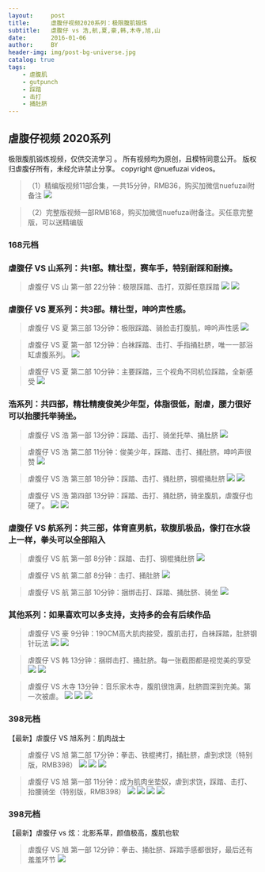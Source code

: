 ```yaml
---
layout:     post
title:      虐腹仔视频2020系列：极限腹肌锻炼
subtitle:   虐腹仔 vs 浩,航,夏,豪,韩,木寺,旭,山
date:       2016-01-06
author:     BY
header-img: img/post-bg-universe.jpg
catalog: true
tags:
    - 虐腹肌
    - gutpunch
    - 踩踏
    - 击打
    - 捅肚脐
---
```


## 虐腹仔视频 2020系列
极限腹肌锻炼视频，仅供交流学习 。
所有视频均为原创，且模特同意公开。
版权归虐腹仔所有，未经允许禁止分享。
copyright @nuefuzai videos。

>（1）精编版视频11部合集，一共15分钟，RMB36，购买加微信nuefuzai附备注
![](https://img.vim-cn.com/9e/aacff75612d8f0c4ce76c9c84fe7ac16ee61bf.jpg)

>（2）完整版视频一部RMB168，购买加微信nuefuzai附备注。买任意完整版，可以送精编版


### 168元档
### 虐腹仔 VS 山系列：共1部。精壮型，赛车手，特别耐踩和耐揍。
> 虐腹仔 VS 山 第一部 22分钟：极限踩踏、击打，双脚任意踩踏
![](https://img.vim-cn.com/a1/7c6a625dbe5fc9085f694ad23be35186214758.jpg)
![](https://img.vim-cn.com/1a/778fe05a72fa3beef104e88a17a0a6872ba0ea.jpg)

### 虐腹仔 VS 夏系列：共3部。精壮型，呻吟声性感。
> 虐腹仔 VS 夏 第三部 13分钟：极限踩踏、骑脸击打腹肌，呻吟声性感
![](https://img.vim-cn.com/1f/3b1b564bde37d46beb3fa3186c9dbffd8913c6.jpg)

>虐腹仔 VS 夏 第一部 12分钟：白袜踩踏、击打、手指捅肚脐，唯一一部浴缸虐腹系列。
![](https://img.vim-cn.com/de/7307c71603773772705c04c3dff74666e0afd8.gif)

>虐腹仔 VS 夏 第二部 10分钟：主要踩踏，三个视角不同机位踩踏，全新感受
![](https://img.vim-cn.com/5f/e35ab78218d06e7a8264ea617cdae366839374.jpg)


### 浩系列：共四部，精壮精瘦俊美少年型，体脂很低，耐虐，腰力很好可以抬腰托举骑坐。
>虐腹仔 VS 浩 第一部 13分钟：踩踏、击打、骑坐托举、捅肚脐
![](https://img.vim-cn.com/8d/63af3ee890340b2b26e9657fb8d06263fef99c.gif)

>虐腹仔 VS 浩 第二部 11分钟：俊美少年，踩踏、击打、捅肚脐。呻吟声很赞
![](https://img.vim-cn.com/0c/8647e03fe9bc40c9c097dae171554342d91f0b.jpg)

>虐腹仔 VS 浩 第三部 18分钟：踩踏、击打、捅肚脐，钢棍捅肚脐
![](https://img.vim-cn.com/89/092ed36df441ded6b6b222de71dcba3a7ad137.jpg)
![](https://img.vim-cn.com/d2/052c09e8b2aba1a2ccbfc90a3df2231c093aa1.jpg)

>虐腹仔 VS 浩 第四部 13分钟：踩踏、击打、捅肚脐，骑坐腹肌，虐腹仔也硬了。
![](https://img.vim-cn.com/56/6ff25fee3211b2b956ac6de458d3287c0d57cc.jpg)
![](https://img.vim-cn.com/67/b17d87980f08b1b10e7e00484800b627771a13.jpg)


### 虐腹仔 VS 航系列：共三部，体育直男航，软腹肌极品，像打在水袋上一样，拳头可以全部陷入
>虐腹仔 VS 航 第一部 8分钟：踩踏、击打、钢棍捅肚脐
![](https://img.vim-cn.com/bc/a4b0b7389fd2da4d5bec71d5fe83c5af008581.gif)

>虐腹仔 VS 航 第二部 8分钟：击打、捅肚脐
![](https://img.vim-cn.com/af/53f4a224560e7dcae5ec4d016cb578dccff337.gif)

>虐腹仔 VS 航 第三部 10分钟：捆绑击打、踩踏、捅肚脐、骑坐
![](https://img.vim-cn.com/1d/8703d790c61dfcedfa43910c949ac820ee83e9.jpg)

### 其他系列：如果喜欢可以多支持，支持多的会有后续作品
>虐腹仔 VS 豪 9分钟：190CM高大肌肉接受，腹肌击打，白袜踩踏，肚脐钢针玩法
![](https://img.vim-cn.com/a4/465de8876daf6a606221359365c485781db886.jpg)
![](https://img.vim-cn.com/70/04f0452e3c94f6077df4735fae9357fbd14405.jpg)

>虐腹仔 VS 韩 13分钟：捆绑击打、捅肚脐。每一张截图都是视觉美的享受
![](https://img.vim-cn.com/b3/8a9da6ad2054c5b3f94a612582e690355102e9.jpg)
![](https://img.vim-cn.com/b6/ff623cfafbe7c32ce355fdad482d43115c9617.jpg)

>虐腹仔 VS 木寺 13分钟：音乐家木寺，腹肌很饱满，肚脐圆深到完美。第一次被虐。
![](https://img.vim-cn.com/eb/cbead56f24791be85e76551c2ae067c2dc7b76.jpg)
![](https://img.vim-cn.com/d5/43d531a3f5a427050ce2595d6341de75ebe243.jpg)
![](https://img.vim-cn.com/fd/348a5f75ff5607fef74d87e36c1b6a3c613e1a.jpg)

### 398元档
【最新】虐腹仔 VS 旭系列：肌肉战士
> 虐腹仔 VS 旭 第二部 17分钟：拳击、铁棍拷打，捅肚脐，虐到求饶（特别版，RMB398）
![](https://img.vim-cn.com/4a/58deab2cec96c34e2b65f95358709182725961.jpg)
![](https://img.vim-cn.com/9b/9be85651f4a97b5600bf7d61aa7294d4bf4ccd.jpg)
![](https://img.vim-cn.com/4b/9a2b7c53e35c8d427f0068a7174a83c1bb2011.jpg)

> 虐腹仔 VS 旭 第一部 11分钟：成为肌肉坐垫奴，虐到求饶，踩踏、击打、抬腰骑坐（特别版，RMB398）
![](https://img.vim-cn.com/45/5d9a0a0be5b4f6e92e0b7bb6f06f8b5f71e4ad.jpg)
![](https://img.vim-cn.com/0c/b1593787ab78ea0dc863c73cc466fe8d8e5132.jpg)
![](https://img.vim-cn.com/09/7332570db739045a989a7843bb5f2e36b5855d.jpg)
![](https://img.vim-cn.com/a8/dd000ceb70deb5cd2605f909bcaa5a73b2d626.jpg)

### 398元档
【最新】虐腹仔 vs 炫：北影系草，颜值极高，腹肌也软
> 虐腹仔 VS 旭 第一部 12分钟：拳击、捅肚脐、踩踏手感都很好，最后还有羞羞环节
![](https://img.vim-cn.com/38/a44960e7a71eef5d9c5fe200bd2d1e50407ea5.jpg)
